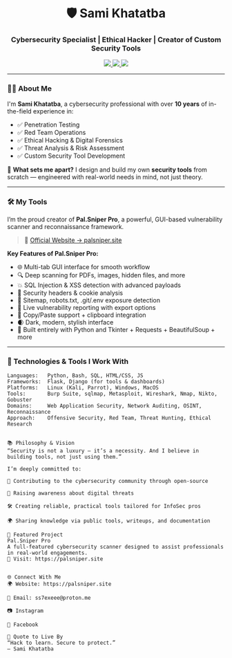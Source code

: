 <h1 align="center">🛡️ Sami Khatatba</h1>
<h3 align="center">Cybersecurity Specialist | Ethical Hacker | Creator of Custom Security Tools</h3>

<p align="center">
  <a href="https://palsniper.site" target="_blank">
    <img src="https://img.shields.io/badge/Visit-Official%20Site-black?style=for-the-badge&logo=Firefox&logoColor=white"/>
  </a>
  <a href="https://www.instagram.com/sami_alshamaly/" target="_blank">
    <img src="https://img.shields.io/badge/Instagram-Follow-blueviolet?style=for-the-badge&logo=instagram"/>
  </a>
  <a href="https://www.facebook.com/Sami.Khatatba" target="_blank">
    <img src="https://img.shields.io/badge/Facebook-Connect-1877F2?style=for-the-badge&logo=facebook&logoColor=white"/>
  </a>
</p>

---

### 👨‍💻 About Me

I'm **Sami Khatatba**, a cybersecurity professional with over **10 years** of in-the-field experience in:

- ✅ Penetration Testing
- ✅ Red Team Operations
- ✅ Ethical Hacking & Digital Forensics
- ✅ Threat Analysis & Risk Assessment
- ✅ Custom Security Tool Development

🧠 **What sets me apart?** I design and build my own **security tools** from scratch — engineered with real-world needs in mind, not just theory.

---

### 🛠️ My Tools

I’m the proud creator of **Pal.Sniper Pro**, a powerful, GUI-based vulnerability scanner and reconnaissance framework.

> 🔗 [Official Website → palsniper.site](https://palsniper.site)

**Key Features of Pal.Sniper Pro:**

- 🌐 Multi-tab GUI interface for smooth workflow
- 🔍 Deep scanning for PDFs, images, hidden files, and more
- 💥 SQL Injection & XSS detection with advanced payloads
- 📑 Security headers & cookie analysis
- 📁 Sitemap, robots.txt, .git/.env exposure detection
- 🧰 Live vulnerability reporting with export options
- 🔄 Copy/Paste support + clipboard integration
- 🌒 Dark, modern, stylish interface
- 🚀 Built entirely with Python and Tkinter + Requests + BeautifulSoup + more

---

### 🧰 Technologies & Tools I Work With

```text
Languages:   Python, Bash, SQL, HTML/CSS, JS
Frameworks:  Flask, Django (for tools & dashboards)
Platforms:   Linux (Kali, Parrot), Windows, MacOS
Tools:       Burp Suite, sqlmap, Metasploit, Wireshark, Nmap, Nikto, Gobuster
Domains:     Web Application Security, Network Auditing, OSINT, Reconnaissance
Approach:    Offensive Security, Red Team, Threat Hunting, Ethical Research


📚 Philosophy & Vision
“Security is not a luxury — it’s a necessity. And I believe in building tools, not just using them.”

I’m deeply committed to:

🧠 Contributing to the cybersecurity community through open-source

🔐 Raising awareness about digital threats

🛠 Creating reliable, practical tools tailored for InfoSec pros

🌍 Sharing knowledge via public tools, writeups, and documentation

🚀 Featured Project
Pal.Sniper Pro
A full-featured cybersecurity scanner designed to assist professionals in real-world engagements.
🔗 Visit: https://palsniper.site


🌐 Connect With Me
🌍 Website: https://palsniper.site

📧 Email: ss7exeee@proton.me

📷 Instagram

📘 Facebook

💬 Quote to Live By
“Hack to learn. Secure to protect.”
— Sami Khatatba
